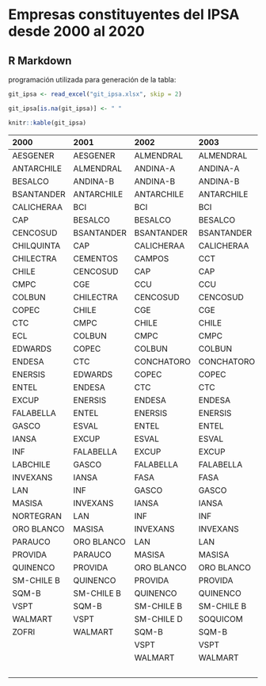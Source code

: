Empresas constituyentes del IPSA desde 2000 al 2020
================

## R Markdown

programación utilizada para generación de la tabla:

``` r
git_ipsa <- read_excel("git_ipsa.xlsx", skip = 2)

git_ipsa[is.na(git_ipsa)] <- " "

knitr::kable(git_ipsa)
```

| 2000       | 2001       | 2002       | 2003       | 2004       | 2005       | 2006       | 2007       | 2008       | 2009       | 2010       | 2011       | 2012       | 2013       | 2014       | 2015       | 2016       | 2017       | 2018       | 2019       | 2020       |
|:-----------|:-----------|:-----------|:-----------|:-----------|:-----------|:-----------|:-----------|:-----------|:-----------|:-----------|:-----------|:-----------|:-----------|:-----------|:-----------|:-----------|:-----------|:-----------|:-----------|:-----------|
| AESGENER   | AESGENER   | ALMENDRAL  | ALMENDRAL  | AGUAS-A    | AGUAS-A    | AGUAS-A    | AGUAS-A    | AESGENER   | AESGENER   | AESGENER   | AESGENER   | AESGENER   | AESGENER   | AESGENER   | AESGENER   | AESGENER   | AESGENER   | AESGENER   | AESGENER   | AESGENER   |
| ANTARCHILE | ALMENDRAL  | ANDINA-A   | ANDINA-A   | ANDINA-A   | ANDINA-B   | ALMENDRAL  | ALMENDRAL  | ALMENDRAL  | ALMENDRAL  | ALMENDRAL  | ANDINA-B   | AGUAS-A    | AGUAS-A    | AGUAS-A    | AGUAS-A    | AGUAS-A    | AGUAS-A    | AGUAS-A    | AGUAS-A    | AGUAS-A    |
| BESALCO    | ANDINA-B   | ANDINA-B   | ANDINA-B   | ANDINA-B   | ANTARCHILE | ANDINA-B   | ANDINA-B   | ANDINA-B   | ANDINA-B   | ANDINA-B   | ANTARCHILE | ANDINA-B   | ANDINA-B   | ANDINA-B   | ANDINA-B   | ANDINA-B   | ANDINA-B   | ANDINA-B   | ANDINA-B   | ANDINA-B   |
| BSANTANDER | ANTARCHILE | ANTARCHILE | ANTARCHILE | ANTARCHILE | BCI        | ANTARCHILE | ANTARCHILE | ANTARCHILE | ANTARCHILE | ANTARCHILE | BCI        | ANTARCHILE | ANTARCHILE | ANTARCHILE | ANTARCHILE | ANTARCHILE | ANTARCHILE | ANTARCHILE | BCI        | BCI        |
| CALICHERAA | BCI        | BCI        | BCI        | BCI        | BESALCO    | BCI        | BCI        | BANMEDICA  | BANMEDICA  | BCI        | BESALCO    | AQUACHILE  | BCI        | BANMEDICA  | BANMEDICA  | BANMEDICA  | BANMEDICA  | BANMEDICA  | BSANTANDER | BSANTANDER |
| CAP        | BESALCO    | BESALCO    | BESALCO    | BESALCO    | BSANTANDER | BSANTANDER | BSANTANDER | BCI        | BCI        | BSANTANDER | BSANTANDER | BCI        | BESALCO    | BCI        | BCI        | BCI        | BCI        | BCI        | CAP        | CAP        |
| CENCOSUD   | BSANTANDER | BSANTANDER | BSANTANDER | BSANTANDER | CAP        | CAP        | CAMPOS     | BSANTANDER | BSANTANDER | CALICHERA  | CAP        | BESALCO    | BSANTANDER | BESALCO    | BESALCO    | BSANTANDER | BSANTANDER | BSANTANDER | CCU        | CCU        |
| CHILQUINTA | CAP        | CALICHERAA | CALICHERAA | CAP        | CCU        | CCU        | CAP        | CAP        | CALICHERA  | CAP        | CCU        | BSANTANDER | BUPACL     | BSANTANDER | BSANTANDER | CAP        | CAP        | CAP        | CENCOSUD   | CENCOSHOPP |
| CHILECTRA  | CEMENTOS   | CAMPOS     | CCT        | CCU        | CEMENTOS   | CEMENTOS   | CCU        | CCU        | CAP        | CCU        | CENCOSUD   | CAP        | CAP        | BUPACL     | BUPACL     | CCU        | CCU        | CCU        | CHILE      | CENCOSUD   |
| CHILE      | CENCOSUD   | CAP        | CAP        | CEMENTOS   | CENCOSUD   | CENCOSUD   | CENCOSUD   | CENCOSUD   | CCU        | CENCOSUD   | CGE        | CCU        | CCU        | CAP        | CAP        | CENCOSUD   | CENCOSUD   | CENCOSUD   | CMPC       | CHILE      |
| CMPC       | CGE        | CCU        | CCU        | CENCOSUD   | CGE        | CGE        | CHILE      | CGE        | CENCOSUD   | CGE        | CHILE      | CENCOSUD   | CENCOSUD   | CCU        | CCU        | CHILE      | CHILE      | CHILE      | COLBUN     | CMPC       |
| COLBUN     | CHILECTRA  | CENCOSUD   | CENCOSUD   | CGE        | CHILE      | CHILE      | CMPC       | CHILE      | CGE        | CHILE      | CMPC       | CFR        | CFR        | CENCOSUD   | CENCOSUD   | CMPC       | CMPC       | CMPC       | CONCHATORO | COLBUN     |
| COPEC      | CHILE      | CGE        | CGE        | CHILE      | CMPC       | CMPC       | COLBUN     | CMPC       | CHILE      | CMPC       | COLBUN     | CHILE      | CHILE      | CFR        | CHILE      | COLBUN     | COLBUN     | COLBUN     | COPEC      | CONCHATORO |
| CTC        | CMPC       | CHILE      | CHILE      | CMPC       | COLBUN     | COLBUN     | COLOCOLO   | COLBUN     | CMPC       | COLBUN     | CONCHATORO | CMPC       | CMPC       | CGE        | CMPC       | CONCHATORO | CONCHATORO | CONCHATORO | ECL        | COPEC      |
| ECL        | COLBUN     | CMPC       | CMPC       | COLBUN     | CONCHATORO | CONCHATORO | CONCHATORO | CONCHATORO | COLBUN     | CONCHATORO | COPEC      | COLBUN     | COLBUN     | CHILE      | COLBUN     | COPEC      | COPEC      | COPEC      | ENELAM     | ECL        |
| EDWARDS    | COPEC      | COLBUN     | COLBUN     | CONCHATORO | COPEC      | COPEC      | COPEC      | COPEC      | CONCHATORO | COPEC      | ENDESA     | CONCHATORO | CONCHATORO | CMPC       | CONCHATORO | ECL        | ECL        | ECL        | ENELCHILE  | ENELAM     |
| ENDESA     | CTC        | CONCHATORO | CONCHATORO | COPEC      | CRISTALES  | CRISTALES  | CTC        | CTC        | COPEC      | ECL        | ENERSIS    | COPEC      | COPEC      | COLBUN     | COPEC      | EMBONOR-B  | EMBONOR-B  | EMBONOR-B  | ENELGXCH   | ENELCHILE  |
| ENERSIS    | EDWARDS    | COPEC      | COPEC      | CTC        | CTC        | CTC        | ECL        | ECL        | ECL        | ENDESA     | ENTEL      | ECL        | ECL        | CONCHATORO | ECL        | ENDESA-CH  | ENELAM     | ENELAM     | ENTEL      | ENTEL      |
| ENTEL      | ENDESA     | CTC        | CTC        | ECL        | ECL        | ECL        | ENDESA     | ENDESA     | ENDESA     | ENERSIS    | FALABELLA  | EMBONOR-B  | EMBONOR-B  | COPEC      | EMBONOR-B  | ENERSIS-AM | ENELCHILE  | ENELCHILE  | FALABELLA  | FALABELLA  |
| EXCUP      | ENERSIS    | ENDESA     | ENDESA     | ENDESA     | ENDESA     | ENDESA     | ENERSIS    | ENERSIS    | ENERSIS    | ENTEL      | HITES      | ENDESA     | ENDESA     | ECL        | ENDESA     | ENTEL      | ENELGXCH   | ENELGXCH   | ILC        | IAM        |
| FALABELLA  | ENTEL      | ENERSIS    | ENERSIS    | ENERSIS    | ENERSIS    | ENERSIS    | ENTEL      | ENTEL      | ENTEL      | FALABELLA  | IAM        | ENERSIS    | ENERSIS    | EMBONOR-B  | ENERSIS    | FALABELLA  | ENTEL      | ENTEL      | ITAUCORP   | ILC        |
| GASCO      | ESVAL      | ENTEL      | ENTEL      | ENTEL      | ENTEL      | ENTEL      | FALABELLA  | FALABELLA  | FALABELLA  | IAM        | IANSA      | ENTEL      | ENTEL      | ENDESA     | ENTEL      | FORUS      | FALABELLA  | FALABELLA  | LAN        | ITAUCORP   |
| IANSA      | EXCUP      | ESVAL      | ESVAL      | ESVAL      | ESVAL      | FALABELLA  | IAM        | FORUS      | IAM        | INVEXANS   | ITAUCORP   | FALABELLA  | FALABELLA  | ENERSIS    | FALABELLA  | GASCO      | FORUS      | FORUS      | PARAUCO    | MALLPLAZA  |
| INF        | FALABELLA  | EXCUP      | EXCUP      | EXCUP      | EXCUP      | IANSA      | IANSA      | IAM        | INVEXANS   | ITAUCORP   | LAN        | IAM        | FORUS      | ENTEL      | FORUS      | IAM        | GASCO      | IAM        | RIPLEY     | PARAUCO    |
| LABCHILE   | GASCO      | FALABELLA  | FALABELLA  | FALABELLA  | FALABELLA  | INVERCAP   | INVERCAP   | IANSA      | ITAUCORP   | LAN        | MASISA     | IANSA      | HITES      | FALABELLA  | GASCO      | ILC        | IAM        | ILC        | SALFACORP  | RIPLEY     |
| INVEXANS   | IANSA      | FASA       | FASA       | IANSA      | IANSA      | INVEXANS   | INVERMAR   | INVEXANS   | LAN        | MASISA     | MOLYMET    | ITAUCORP   | IAM        | FORUS      | IAM        | ITAUCORP   | ILC        | ITAUCORP   | SECURITY   | SECURITY   |
| LAN        | INF        | GASCO      | GASCO      | INF        | INF        | ITAUCORP   | INVEXANS   | ITAUCORP   | MASISA     | MULTIFOODS | MULTIFOODS | LAN        | ILC        | IAM        | ILC        | LAN        | ITAUCORP   | LAN        | SM-CHILE B | SMU        |
| MASISA     | INVEXANS   | IANSA      | IANSA      | INVEXANS   | INVERCAP   | LAN        | ITAUCORP   | LAN        | MINERA     | NORTEGRAN  | NORTEGRAN  | MASISA     | ITAUCORP   | ILC        | ITAUCORP   | PARAUCO    | LAN        | MASISA     | SONDA      | SONDA      |
| NORTEGRAN  | LAN        | INF        | INF        | ITAUCORP   | INVEXANS   | MASISA     | LAN        | MASISA     | NUEVAPOLAR | NUEVAPOLAR | NUEVAPOLAR | MOLYMET    | LAN        | ITAUCORP   | LAN        | QUINENCO   | PARAUCO    | ORO BLANCO | SQM-B      | SQM-B      |
| ORO BLANCO | MASISA     | INVEXANS   | INVEXANS   | LAN        | ITAUCORP   | NUEVAPOLAR | MASISA     | MULTIFOODS | ORO BLANCO | ORO BLANCO | PARAUCO    | MULTIFOODS | NUEVAPOLAR | LAN        | PARAUCO    | RIPLEY     | QUINENCO   | PARAUCO    | VAPORES    | VAPORES    |
| PARAUCO    | ORO BLANCO | LAN        | LAN        | MASISA     | LAN        | ORO BLANCO | NUEVAPOLAR | NUEVAPOLAR | PARAUCO    | PARAUCO    | PAZ        | PARAUCO    | PARAUCO    | PARAUCO    | QUINENCO   | SALFACORP  | RIPLEY     | QUINENCO   |            |            |
| PROVIDA    | PARAUCO    | MASISA     | MASISA     | ORO BLANCO | MASISA     | PROVIDA    | QUINENCO   | PARAUCO    | PROVIDA    | PROVIDA    | QUINENCO   | PIL        | PAZ        | RIPLEY     | RIPLEY     | SECURITY   | SALFACORP  | RIPLEY     |            |            |
| QUINENCO   | PROVIDA    | ORO BLANCO | ORO BLANCO | PROVIDA    | NUEVAPOLAR | QUINENCO   | RIPLEY     | RIPLEY     | RIPLEY     | RIPLEY     | RIPLEY     | QUINENCO   | RIPLEY     | SALFACORP  | SALFACORP  | SK         | SECURITY   | SALFACORP  |            |            |
| SM-CHILE B | QUINENCO   | PROVIDA    | PROVIDA    | QUINENCO   | PROVIDA    | SECURITY   | SECURITY   | SALFACORP  | SALFACORP  | SALFACORP  | SALFACORP  | RIPLEY     | SALFACORP  | SECURITY   | SECURITY   | SM-CHILE B | SK         | SECURITY   |            |            |
| SQM-B      | SM-CHILE B | QUINENCO   | QUINENCO   | SM-CHILE B | QUINENCO   | SM-CHILE B | SK         | SK         | SK         | SK         | SK         | SALFACORP  | SK         | SK         | SK         | SMSAAM     | SM-CHILE B | SK         |            |            |
| VSPT       | SQM-B      | SM-CHILE B | SM-CHILE B | SOQUICOM   | SM-CHILE B | SQM-B      | SM-CHILE B | SOCOVESA   | SM-CHILE B | SM-CHILE B | SM-CHILE B | SK         | SM-CHILE B | SM-CHILE B | SM-CHILE B | SONDA      | SMSAAM     | SM-CHILE B |            |            |
| WALMART    | VSPT       | SM-CHILE D | SOQUICOM   | SQM-B      | SQM-B      | TAT        | SQM-B      | SONDA      | SONDA      | SOCOVESA   | SOCOVESA   | SM-CHILE B | SMSAAM     | SMSAAM     | SMSAAM     | SQM-B      | SONDA      | SMSAAM     |            |            |
| ZOFRI      | WALMART    | SQM-B      | SQM-B      | TERRANOVA  | VAPORES    | VAPORES    | TAT        | SQM-B      | SQM-B      | SONDA      | SONDA      | SONDA      | SONDA      | SONDA      | SONDA      | VAPORES    | SQM-B      | SONDA      |            |            |
|            |            | VSPT       | VSPT       | VSPT       | VSPT       | VSPT       | VAPORES    | VAPORES    | VAPORES    | SQM-B      | SQM-B      | SQM-B      | SQM-B      | SQM-B      | SQM-B      | VSPT       | VAPORES    | SQM-B      |            |            |
|            |            | WALMART    | WALMART    | WALMART    | WALMART    | WALMART    | WALMART    | WALMART    | WALMART    | VAPORES    | VAPORES    | VAPORES    | VAPORES    | VAPORES    | VAPORES    | WATTS      | VSPT       | VAPORES    |            |            |
|            |            |            |            |            |            |            |            |            |            |            |            |            |            |            |            |            | WATTS      |            |            |            |
